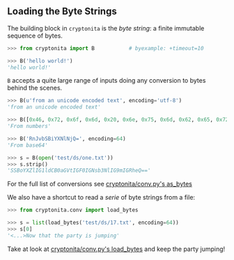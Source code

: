 
## Loading the Byte Strings

The building block in ``cryptonita`` is the *byte string*: a finite
immutable sequence of bytes.

```python
>>> from cryptonita import B           # byexample: +timeout=10

>>> B('hello world!')
'hello world!'
```

``B`` accepts a quite large range of inputs doing any conversion
to bytes behind the scenes.

```python
>>> B(u'from an unicode encoded text', encoding='utf-8')
'from an unicode encoded text'

>>> B([0x46, 0x72, 0x6f, 0x6d, 0x20, 0x6e, 0x75, 0x6d, 0x62, 0x65, 0x72, 0x73])
'From numbers'

>>> B('RnJvbSBiYXNlNjQ=', encoding=64)
'From base64'

>>> s = B(open('test/ds/one.txt'))
>>> s.strip()
'SSBoYXZlIG1ldCB0aGVtIGF0IGNsb3NlIG9mIGRheQ=='
```

For the full list of conversions see
[cryptonita/conv.py's as_bytes](https://github.com/cryptonitas/cryptonita/tree/master/cryptonita/conv.py)

We also have a shortcut to read a *serie* of byte strings
from a file:

```python
>>> from cryptonita.conv import load_bytes

>>> s = list(load_bytes('test/ds/17.txt', encoding=64))
>>> s[0]
'<...>Now that the party is jumping'
```

Take at look at
[cryptonita/conv.py's load_bytes](https://github.com/cryptonitas/cryptonita/tree/master/cryptonita/conv.py)
and keep the party jumping!

